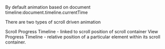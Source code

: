 By default animation based on document timeline:document.timeline.currentTime

There are two types of scroll driven animation

Scroll Progress Timeline - linked to scroll position of scroll container
View Progress Timeline -  relative position of a particular element within its scroll container.
